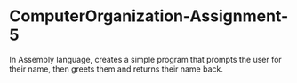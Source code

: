 # ComputerOrganization-Assignment-5
In Assembly language, creates a simple program that prompts the user for their name, then greets them and returns their name back.
